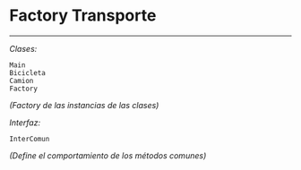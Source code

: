  # Factory Transporte 
 ---

_Clases:_

    Main
    Bicicleta 
    Camion
    Factory
   *(Factory de las instancias de las clases)*

_Interfaz:_
    
    InterComun
   *(Define el comportamiento de los métodos comunes)*



